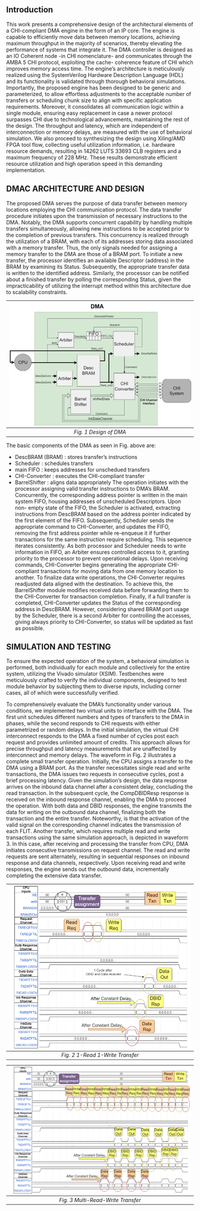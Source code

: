 ## Introduction 
This work presents a comprehensive design of the architectural 
elements of a CHI-compliant DMA engine in the form
of an IP core. The engine is capable to efficiently move data
between memory locations, achieving maximum throughput in
the majority of scenarios, thereby elevating the performance of
systems that integrate it. The DMA controller is designed as an
IO Coherent node -in CHI nomenclature- and communicates
through the AMBA 5 CHI protocol, exploiting the cache-
coherence feature of CHI which improves memory access
time. The engine’s architecture is meticulously realized using
the SystemVerilog Hardware Description Language (HDL) and
its functionality is validated through thorough behavioral simulations.
Importantly, the proposed engine has been designed to
be generic and parameterized, to allow effortless adjustments
to the acceptable number of transfers or scheduling chunk size
to align with specific application requirements. Moreover, it
consolidates all communication logic within a single module,
ensuring easy replacement in case a newer protocol surpasses
CHI due to technological advancements, maintaining the rest
of the design. The throughput and latency, which are independent
of interconnection or memory delays, are measured
with the use of behavioral simulation. We also proceed to
synthesizing the design using Xiling/AMD FPGA tool flow,
collecting useful utilization information, i.e. hardware resource
demands, resulting in 14262 LUTS 33693 CLB registers and
a maximum frequency of 228 MHz. These results demonstrate
efficient resource utilization and high operation speed in this
demanding implementation.

## DMAC ARCHITECTURE AND DESIGN
The proposed DMA serves the purpose of data transfer
between memory locations employing the CHI communication
protocol. The data transfer procedure initiates upon the
transmission of necessary instructions to the DMA. Notably,
the DMA supports concurrent capability by handling multiple
transfers simultaneously, allowing new instructions to be
accepted prior to the completion of previous transfers. This
concurrency is realized through the utilization of a BRAM,
with each of its addresses storing data associated with a
memory transfer. Thus, the only signals needed for assigning
a memory transfer to the DMA are those of a BRAM port.
To initiate a new transfer, the processor identifies an available
Descriptor (address) in the BRAM by examining its Status.
Subsequently, the appropriate transfer data is written to the
identified address. Similarly, the processor can be notified
about a finished transfer by polling the corresponding Status,
given the impracticability of utilizing the interrupt method
within this architecture due to scalability constraints.

|![alt text](https://github.com/akourkoulos/CHI-DMA/blob/main/chi-Doc-Draw/DMA%20DRAWINGS/Drawings/DMA.png)|
|:--:|
|*Fig. 1 Design of DMA*|

The basic components of the DMA as seen in Fig. above are:
- DescBRAM (BRAM) : stores transfer’s instructions
- Scheduler : schedules transfers
- main FIFO : keeps addresses for unschedued transfers
- CHI-Converter : executes the CHI-compliant transfer
- BarrelShifter : aligns data appropriately
The operation initiates with the processor assigning valid
transfer instructions to DMA’s BRAM. Concurrently, the corresponding
address pointer is written in the main system FIFO,
housing addresses of unscheduled Descriptors. Upon non-
empty state of the FIFO, the Scheduler is activated, extracting
instructions from DescBRAM based on the address pointer
indicated by the first element of the FIFO. Subsequently,
Scheduler sends the appropriate command to CHI-Converter,
and updates the FIFO, removing the first address pointer while
re-enqueue it if further transactions for the same instruction
require scheduling. This sequence iterates consistently. As
both processor and Scheduler needs to write information in
FIFO, an Arbiter ensures controlled access to it, granting
priority to the processor to prevent operational delays.
Upon receiving commands, CHI-Converter begins generating
 the appropriate CHI-compliant transactions for moving
data from one memory location to another. To finalize data
write operations, the CHI-Converter requires readjusted data
aligned with the destination. To achieve this, the BarrelShifter
module modifies received data before forwarding them to the
CHI-Converter for transaction completion. Finally, if a full
transfer is completed, CHI-Converter updates the Status of the
corresponding address in DescBRAM. However, considering
shared BRAM port usage by the Scheduler, there is a second
Arbiter for controlling the accesses, giving always priority to
CHI-Converter, so status will be updated as fast as possible.

## SIMULATION AND TESTING

To ensure the expected operation of the system, a behavioral
simulation is performed, both individually for each module
and collectively for the entire system, utilizing the Vivado
simulator (XSIM). Testbenches were meticulously crafted to
verify the individual components, designed to test module
behavior by subjecting them to diverse inputs, including corner
cases, all of which were successfully verified.  


To comprehensively evaluate the DMA’s functionality under
various conditions, we implemented two virtual units to interface
with the DMA. The first unit schedules different numbers
and types of transfers to the DMA in phases, while the second
responds to CHI requests with either parametrized or random
delays.
In the initial simulation, the virtual CHI interconnect responds
to the DMA a fixed number of cycles post each request
and provides unlimited amount of credits. This approach
allows for precise throughput and latency measurements that
are unaffected by interconnect and memory delays.
The waveform in Fig. 2 illustrates a complete small transfer
operation. Initially, the CPU assigns a transfer to the DMA
using a BRAM port. As the transfer necessitates single read
and write transactions, the DMA issues two requests in consecutive 
cycles, post a brief processing latency. Given the
simulation’s design, the data response arrives on the inbound
data channel after a consistent delay, concluding the read
transaction. In the subsequent cycle, the CompDBIDResp
response is received on the inbound response channel, enabling
the DMA to proceed the operation. With both data and DBID
responses, the engine transmits the data for writing on the
outbound data channel, finalizing both the transaction and the
entire transfer. Noteworthy, is that the activation of the valid
signal on the corresponding channel indicates the transmission
of each FLIT.
Another transfer, which requires multiple read and write
transactions using the same simulation approach, is depicted
in waveform 3. In this case, after receiving and processing
the transfer from CPU, DMA initiates consecutive transmissions
on request channel. The read and write requests are
sent alternately, resulting in sequential responses on inbound
response and data channels, respectively. Upon receiving read
and write responses, the engine sends out the outbound data,
incrementally completing the extensive data transfer.

|![alt text](https://github.com/akourkoulos/CHI-DMA/blob/main/chi-Doc-Draw/DMA%20DRAWINGS/Drawings/waveform1.png)|
|:--:|
|*Fig. 2 1-Read 1-Write Transfer*|

|![alt text](https://github.com/akourkoulos/CHI-DMA/blob/main/chi-Doc-Draw/DMA%20DRAWINGS/Drawings/waveform2.png)|
|:--:|
|*Fig. 3 Multi-Read-Write Transfer*|
